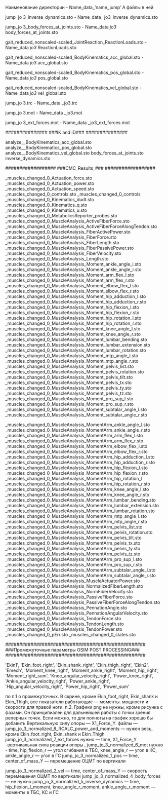 


Наименование директории - Name_data_’name_jump’
А файлы в ней

jump_jo 3_inverse_dynamics.sto - Name_data_ jo3_inverse_dynamics.sto

jump_jo 3_body_forces_at_joints.sto - Name_data _jo3_ body_forces_at_joints.sto

gait_reduced_nonscaled-scaled_JointReaction_ReactionLoads.sto - Name_data _jo3_ ReactionLoads.sto

gait_reduced_nonscaled-scaled_BodyKinematics_acc_global.sto - Name_data _jo3_ acc_global.sto

gait_reduced_nonscaled-scaled_BodyKinematics_pos_global.sto - Name_data _jo3_ pos_global.sto

gait_reduced_nonscaled-scaled_BodyKinematics_vel_global.sto - Name_data _jo3_ vel_global.sto

jump_jo 3.trc - Name_data _jo3.trc

jump_jo 3.mot - Name_data _jo3.mot

jump_jo 3_ext_forces.mot - Name_data _jo3_ext_forces.mot

###############
###IK and ID###
###############

analyze__BodyKinematics_acc_global.sto
analyze__BodyKinematics_pos_global.sto
analyze__BodyKinematics_vel_global.sto
body_forces_at_joints.sto
inverse_dynamics.sto

##################
###CMC_Results_###
##################

_muscles_changed_0_Actuation_force.sto
_muscles_changed_0_Actuation_power.sto
_muscles_changed_0_Actuation_speed.sto
_muscles_changed_0_controls.sto
_muscles_changed_0_controls
_muscles_changed_0_Kinematics_dudt.sto
_muscles_changed_0_Kinematics_q.sto
_muscles_changed_0_Kinematics_u.sto
_muscles_changed_0_MetabolicsReporter_probes.sto
_muscles_changed_0_MuscleAnalysis_ActiveFiberForce.sto
_muscles_changed_0_MuscleAnalysis_ActiveFiberForceAlongTendon.sto
_muscles_changed_0_MuscleAnalysis_FiberActivePower.sto
_muscles_changed_0_MuscleAnalysis_FiberForce.sto
_muscles_changed_0_MuscleAnalysis_FiberLength.sto
_muscles_changed_0_MuscleAnalysis_FiberPassivePower.sto
_muscles_changed_0_MuscleAnalysis_FiberVelocity.sto
_muscles_changed_0_MuscleAnalysis_Length.sto
_muscles_changed_0_MuscleAnalysis_Moment_ankle_angle_l.sto
_muscles_changed_0_MuscleAnalysis_Moment_ankle_angle_r.sto
_muscles_changed_0_MuscleAnalysis_Moment_arm_flex_l.sto
_muscles_changed_0_MuscleAnalysis_Moment_arm_flex_r.sto
_muscles_changed_0_MuscleAnalysis_Moment_elbow_flex_l.sto
_muscles_changed_0_MuscleAnalysis_Moment_elbow_flex_r.sto
_muscles_changed_0_MuscleAnalysis_Moment_hip_adduction_l.sto
_muscles_changed_0_MuscleAnalysis_Moment_hip_adduction_r.sto
_muscles_changed_0_MuscleAnalysis_Moment_hip_flexion_l.sto
_muscles_changed_0_MuscleAnalysis_Moment_hip_flexion_r.sto
_muscles_changed_0_MuscleAnalysis_Moment_hip_rotation_l.sto
_muscles_changed_0_MuscleAnalysis_Moment_hip_rotation_r.sto
_muscles_changed_0_MuscleAnalysis_Moment_knee_angle_l.sto
_muscles_changed_0_MuscleAnalysis_Moment_knee_angle_r.sto
_muscles_changed_0_MuscleAnalysis_Moment_lumbar_bending.sto
_muscles_changed_0_MuscleAnalysis_Moment_lumbar_extension.sto
_muscles_changed_0_MuscleAnalysis_Moment_lumbar_rotation.sto
_muscles_changed_0_MuscleAnalysis_Moment_mtp_angle_l.sto
_muscles_changed_0_MuscleAnalysis_Moment_mtp_angle_r.sto
_muscles_changed_0_MuscleAnalysis_Moment_pelvis_list.sto
_muscles_changed_0_MuscleAnalysis_Moment_pelvis_rotation.sto
_muscles_changed_0_MuscleAnalysis_Moment_pelvis_tilt.sto
_muscles_changed_0_MuscleAnalysis_Moment_pelvis_tx.sto
_muscles_changed_0_MuscleAnalysis_Moment_pelvis_ty.sto
_muscles_changed_0_MuscleAnalysis_Moment_pelvis_tz.sto
_muscles_changed_0_MuscleAnalysis_Moment_pro_sup_l.sto
_muscles_changed_0_MuscleAnalysis_Moment_pro_sup_r.sto
_muscles_changed_0_MuscleAnalysis_Moment_subtalar_angle_l.sto
_muscles_changed_0_MuscleAnalysis_Moment_subtalar_angle_r.sto

_muscles_changed_0_MuscleAnalysis_MomentArm_ankle_angle_l.sto
_muscles_changed_0_MuscleAnalysis_MomentArm_ankle_angle_r.sto
_muscles_changed_0_MuscleAnalysis_MomentArm_arm_flex_l.sto
_muscles_changed_0_MuscleAnalysis_MomentArm_arm_flex_r.sto
_muscles_changed_0_MuscleAnalysis_MomentArm_elbow_flex_l.sto
_muscles_changed_0_MuscleAnalysis_MomentArm_elbow_flex_r.sto
_muscles_changed_0_MuscleAnalysis_MomentArm_hip_adduction_l.sto
_muscles_changed_0_MuscleAnalysis_MomentArm_hip_adduction_r.sto
_muscles_changed_0_MuscleAnalysis_MomentArm_hip_flexion_l.sto
_muscles_changed_0_MuscleAnalysis_MomentArm_hip_flexion_r.sto
_muscles_changed_0_MuscleAnalysis_MomentArm_hip_rotation_l
_muscles_changed_0_MuscleAnalysis_MomentArm_hip_rotation_r.sto
_muscles_changed_0_MuscleAnalysis_MomentArm_knee_angle_l.sto
_muscles_changed_0_MuscleAnalysis_MomentArm_knee_angle_r.sto
_muscles_changed_0_MuscleAnalysis_MomentArm_lumbar_bending.sto
_muscles_changed_0_MuscleAnalysis_MomentArm_lumbar_extension.sto
_muscles_changed_0_MuscleAnalysis_MomentArm_lumbar_rotation.sto
_muscles_changed_0_MuscleAnalysis_MomentArm_mtp_angle_l.sto
_muscles_changed_0_MuscleAnalysis_MomentArm_mtp_angle_r.sto
_muscles_changed_0_MuscleAnalysis_MomentArm_pelvis_list.sto
_muscles_changed_0_MuscleAnalysis_MomentArm_pelvis_rotation.sto
_muscles_changed_0_MuscleAnalysis_MomentArm_pelvis_tilt.sto
_muscles_changed_0_MuscleAnalysis_MomentArm_pelvis_tx.sto
_muscles_changed_0_MuscleAnalysis_MomentArm_pelvis_ty.sto
_muscles_changed_0_MuscleAnalysis_MomentArm_pelvis_tz.sto
_muscles_changed_0_MuscleAnalysis_MomentArm_pro_sup_l.sto
_muscles_changed_0_MuscleAnalysis_MomentArm_pro_sup_r.sto
_muscles_changed_0_MuscleAnalysis_MomentArm_subtalar_angle_l.sto
_muscles_changed_0_MuscleAnalysis_MomentArm_subtalar_angle_r.sto
_muscles_changed_0_MuscleAnalysis_MuscleActuatorPower.sto
_muscles_changed_0_MuscleAnalysis_NormalizedFiberLength.sto
_muscles_changed_0_MuscleAnalysis_NormFiberVelocity.sto
_muscles_changed_0_MuscleAnalysis_PassiveFiberForce.sto
_muscles_changed_0_MuscleAnalysis_PassiveFiberForceAlongTendon.sto
_muscles_changed_0_MuscleAnalysis_PennationAngle.sto
_muscles_changed_0_MuscleAnalysis_PennationAngularVelocity.sto
_muscles_changed_0_MuscleAnalysis_TendonForce.sto
_muscles_changed_0_MuscleAnalysis_TendonLength.sto
_muscles_changed_0_MuscleAnalysis_TendonPower.sto
_muscles_changed_0_pErr.sto
_muscles_changed_0_states.sto

##################################################
###Промежуточные параметры OSIM POST PROCESSING###
##################################################

'Ekin1',
'Ekin_foot_right',
'Ekin_shank_right',
'Ekin_thigh_right',
'Ekin2',
'Emech',
'Moment_knee_right',
'Moment_ankle_right',
'Moment_hip_right',
'Moment_right_sum',
'Knee_angular_velocity_right',
'Power_knee_right',
'Ankle_angular_velocity_right',
'Power_ankle_right',
'Hip_angular_velocity_right',
'Power_hip_right',
'Power_sum'

по п.1 о промежуточных.
В скрине, кроме Ekin_foot_right, Ekin_shank и Ekin_Thigh, все показатели работающие — моменты. мощности и скорости для правой ноги.
п.2.
Графики png не нужны, кроме рисунка с фазами. Он принципиален для дальнейшей работы с точки зрения реперных точек. Если можно, то для полноты на график хорошо бы добавить Вертикальную силу опоры —   X1_Force_Y. 
файлы —
 jump_jo_3_normalized_8_RCALC_power_and_moments — нужен весь, кроме Ekin_foot_right, Ekin_shank и Ekin_Thigh
jump_jo_3_normalized_7_ext_forces   нужно  — time, X1_Force_Y -вертикальная сила реакции опоры , 
jump_jo_3_normalized_6_mot нужно  - time, hip_flexion_r — угол сгибания в ТБС, knee_angle_r — угол в КС, ankle_angle_r — угол в ГС
jump_jo_3_normalized_1_pos — time, center_of_mass_Y — перемещение ОЦМТ по вертикали
 
jump_jo_3_normalized_2_vel — time, center_of_mass_Y — скорость перемещения ОЦМТ по вертикали
jump_jo_3_normalized_4_body_forces — не нужно
jump_jo_3_normalized_5_inverse_dynamics — time, hip_flexion_l_moment, knee_angle_r_moment, ankle_angle_r_moment — моменты в ТБС, КС и ГС
